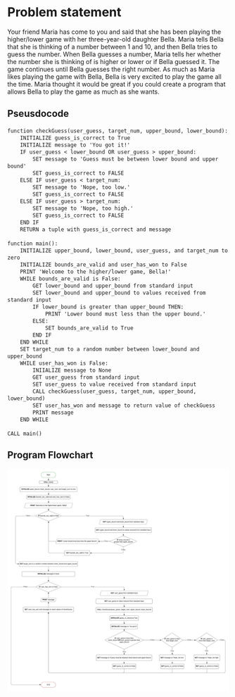 # Problem statement

Your friend Maria has come to you and said that she has been playing the higher/lower 
game with her three-year-old daughter Bella. Maria tells Bella that she is thinking of 
a number between 1 and 10, and then Bella tries to guess the number. 
When Bella guesses a number, Maria tells her whether the number she is thinking of is 
higher or lower or if Bella guessed it. The game continues until Bella guesses the right number. 
As much as Maria likes playing the game with Bella, Bella is very excited to play the game all the time. 
Maria thought it would be great if you could create a program that allows Bella to play the game as much as she wants.

## Pseusdocode

```
function checkGuess(user_guess, target_num, upper_bound, lower_bound):
    INITIALIZE guess_is_correct to True
    INITIALIZE message to 'You got it!'
    IF user_guess < lower_bound OR user_guess > upper_bound:
        SET message to 'Guess must be between lower bound and upper bound'
        SET guess_is_correct to FALSE
    ELSE IF user_guess < target_num:
        SET message to 'Nope, too low.'
        SET guess_is_correct to FALSE
    ELSE IF user_guess > target_num:
        SET message to 'Nope, too high.'
        SET guess_is_correct to FALSE
    END IF
    RETURN a tuple with guess_is_correct and message

function main():
    INITIALIZE upper_bound, lower_bound, user_guess, and target_num to zero
    INITIALIZE bounds_are_valid and user_has_won to False
    PRINT 'Welcome to the higher/lower game, Bella!'
    WHILE bounds_are_valid is False:
        GET lower_bound and upper_bound from standard input
        SET lower_bound and upper_bound to values received from standard input
        IF lower_bound is greater than upper_bound THEN:
            PRINT 'Lower bound must less than the upper bound.'
        ELSE:
            SET bounds_are_valid to True
        END IF
    END WHILE
    SET target_num to a random number between lower_bound and upper_bound
    WHILE user_has_won is False:
        INIIALIZE message to None
        GET user_guess from standard input
        SET user_guess to value received from standard input
        CALL checkGuess(user_guess, target_num, upper_bound, lower_bound)
        SET user_has_won and message to return value of checkGuess
        PRINT message
    END WHILE

CALL main()
```

## Program Flowchart

![Flow Chart](HigherLowerProgramFlowchart.jpeg)